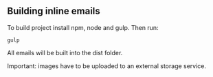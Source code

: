 ## Building inline emails

To build project install npm, node and gulp. Then run:

```
gulp
```

All emails will be built into the dist folder. 

Important: images have to be uploaded to an external storage service.